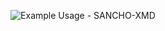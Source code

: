 

<p align="center">
  <img src="https://readme-typing-svg.demolab.com/?lines=SANCHO-XMD;YOUR+ULTIMATE+WHATSAPP+BOT+;DEVELOPED+BY+SANCHOTECH+&font=Fira%20Code&center=true&width=380&height=50&duration=4000&pause=1000" alt="Example Usage - SANCHO-XMD">
</p>